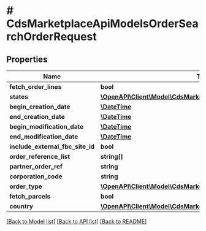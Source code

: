 # # CdsMarketplaceApiModelsOrderSearchOrderRequest

## Properties

Name | Type | Description | Notes
------------ | ------------- | ------------- | -------------
**fetch_order_lines** | **bool** |  | [optional]
**states** | [**\OpenAPI\Client\Model\CdsMarketplaceApiModelsOrderOrderState[]**](CdsMarketplaceApiModelsOrderOrderState.md) |  | [optional]
**begin_creation_date** | [**\DateTime**](\DateTime.md) |  | [optional]
**end_creation_date** | [**\DateTime**](\DateTime.md) |  | [optional]
**begin_modification_date** | [**\DateTime**](\DateTime.md) |  | [optional]
**end_modification_date** | [**\DateTime**](\DateTime.md) |  | [optional]
**include_external_fbc_site_id** | **bool** |  | [optional]
**order_reference_list** | **string[]** |  | [optional]
**partner_order_ref** | **string** |  | [optional]
**corporation_code** | **string** |  | [optional]
**order_type** | [**\OpenAPI\Client\Model\CdsMarketplaceApiModelsOrderOrderType**](CdsMarketplaceApiModelsOrderOrderType.md) |  | [optional]
**fetch_parcels** | **bool** |  | [optional]
**country** | [**\OpenAPI\Client\Model\CdsMarketplaceApiModelsOrderCountry**](CdsMarketplaceApiModelsOrderCountry.md) |  | [optional]

[[Back to Model list]](../../README.md#models) [[Back to API list]](../../README.md#endpoints) [[Back to README]](../../README.md)
